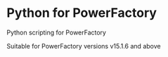 # Python for PowerFactory

Python scripting for PowerFactory

Suitable for PowerFactory versions v15.1.6 and above
